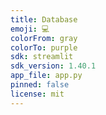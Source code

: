 ```yaml
---
title: Database
emoji: 💻
colorFrom: gray
colorTo: purple
sdk: streamlit
sdk_version: 1.40.1
app_file: app.py
pinned: false
license: mit
---
```

